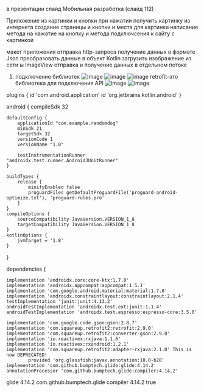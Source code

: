 в презентации слайд Мобильная разработка (слайд 112)

Приложение из картинки и кнопки 
при нажатии получить картинку из интернета
создание страницы и кнопки и места для картинки
написание метода на нажатие на кнопку и метода подключсения к сайту с картинкой



макет приложения
отправка http-запроса
получение данных в формате Json
преобразовать данные в объект Kotlin
загрузить изображение из сети ы ImageView
отправка и получение данных в отдельном потоке

1. подключение библиотек
![image](https://user-images.githubusercontent.com/112687883/213118030-8ae6333d-0ffb-4a7e-802f-315157f2c660.png)
![image](https://user-images.githubusercontent.com/112687883/213118406-a9c2244e-519b-41f9-bc59-167bc38b3ae6.png)
![image](https://user-images.githubusercontent.com/112687883/213118519-9317a379-084f-4f4d-9d07-1cabf9fce7ab.png)
retrofit-это библиотека для подключения API
![image](https://user-images.githubusercontent.com/112687883/213120800-c8a8d87e-9afb-4a85-9582-31676be480a5.png)
![image](https://user-images.githubusercontent.com/112687883/213121418-387c4917-dd59-422b-abbb-c9fbf02ef7d0.png)






plugins {
    id 'com.android.application'
    id 'org.jetbrains.kotlin.android'
}

android {
    compileSdk 32

    defaultConfig {
        applicationId "com.example.randomdog"
        minSdk 21
        targetSdk 32
        versionCode 1
        versionName "1.0"

        testInstrumentationRunner "androidx.test.runner.AndroidJUnitRunner"
    }

    buildTypes {
        release {
            minifyEnabled false
            proguardFiles getDefaultProguardFile('proguard-android-optimize.txt'), 'proguard-rules.pro'
        }
    }
    compileOptions {
        sourceCompatibility JavaVersion.VERSION_1_8
        targetCompatibility JavaVersion.VERSION_1_8
    }
    kotlinOptions {
        jvmTarget = '1.8'
    }
}

dependencies {

    implementation 'androidx.core:core-ktx:1.7.0'
    implementation 'androidx.appcompat:appcompat:1.5.1'
    implementation 'com.google.android.material:material:1.7.0'
    implementation 'androidx.constraintlayout:constraintlayout:2.1.4'
    testImplementation 'junit:junit:4.13.2'
    androidTestImplementation 'androidx.test.ext:junit:1.1.4'
    androidTestImplementation 'androidx.test.espresso:espresso-core:3.5.0'

    implementation 'com.google.code.gson:gson:2.8.7'
    implementation 'com.squareup.retrofit2:retrofit:2.9.0'
    implementation 'com.squareup.retrofit2:converter-gson:2.9.0'
    implementation 'io.reactivex:rxjava:1.1.6'
    implementation 'io.reactivex:rxandroid:1.2.1'
    implementation 'com.squareup.retrofit2:adapter-rxjava:2.1.0' This is now DEPRECATED!
            provided 'org.glassfish:javax.annotation:10.0-b28'
    implementation 'com.github.bumptech.glide:glide:4.14.2'
    annotationProcessor 'com.github.bumptech.glide:compiler:4.14.2'
  <artifactId>glide</artifactId>
    <version>4.14.2</version>
</dependency>
            <dependency>
            <groupId>com.github.bumptech.glide</groupId>
  <artifactId>compiler</artifactId>
    <version>4.14.2</version>
  <optional>true</optional>
            </dependency>
